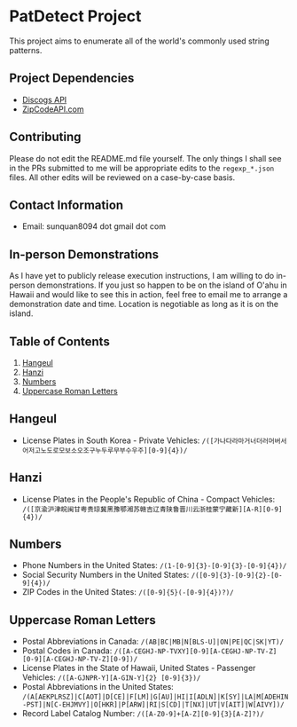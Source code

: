 # PatDetect Project
This project aims to enumerate all of the world's commonly used string patterns.

## Project Dependencies
- [Discogs API](https://www.discogs.com/developers/)
- [ZipCodeAPI.com](https://www.zipcodeapi.com/)

## Contributing
Please do not edit the README.md file yourself. The only things I shall see in the PRs submitted to me will be appropriate edits to the `regexp_*.json` files. All other edits will be reviewed on a case-by-case basis.

## Contact Information
- Email: sunquan8094 dot gmail dot com

## In-person Demonstrations
As I have yet to publicly release execution instructions, I am willing to do in-person demonstrations. If you just so happen to be on the island of O'ahu in Hawaii and would like to see this in action, feel free to email me to arrange a demonstration date and time. Location is negotiable as long as it is on the island.

## Table of Contents
1. [Hangeul](#hangeul)
2. [Hanzi](#hanzi)
3. [Numbers](#numbers)
4. [Uppercase Roman Letters](#uppercase-roman-letters)

## Hangeul
- License Plates in South Korea - Private Vehicles: `/([가나다라마거너더러머버서어저고노도로모보소오조구누두루무부수우주][0-9]{4})/`

## Hanzi
- License Plates in the People's Republic of China - Compact Vehicles: `/([京渝沪津皖闽甘粤贵琼冀黑豫鄂湘苏赣吉辽青陕鲁晋川云浙桂蒙宁藏新][A-R][0-9]{4})/`

## Numbers
- Phone Numbers in the United States: `/(1-[0-9]{3}-[0-9]{3}-[0-9]{4})/`
- Social Security Numbers in the United States: `/([0-9]{3}-[0-9]{2}-[0-9]{4})/`
- ZIP Codes in the United States: `/([0-9]{5}(-[0-9]{4})?)/`

## Uppercase Roman Letters
- Postal Abbreviations in Canada: `/(AB|BC|MB|N[BLS-U]|ON|PE|QC|SK|YT)/`
- Postal Codes in Canada: `/([A-CEGHJ-NP-TVXY][0-9][A-CEGHJ-NP-TV-Z] [0-9][A-CEGHJ-NP-TV-Z][0-9])/`
- License Plates in the State of Hawaii, United States - Passenger Vehicles: `/([A-GJNPR-Y][A-GIN-Y]{2} [0-9]{3})/`
- Postal Abbreviations in the United States: `/(A[AEKPLRSZ]|C[AOT]|D[CE]|F[LM]|G[AU]|HI|I[ADLN]|K[SY]|LA|M[ADEHIN-PST]|N[C-EHJMVY]|O[HKR]|P[ARW]|RI|S[CD]|T[NX]|UT|V[AIT]|W[AIVY])/`
- Record Label Catalog Number: `/([A-Z0-9]+[A-Z][0-9]{3}[A-Z]?)/`
